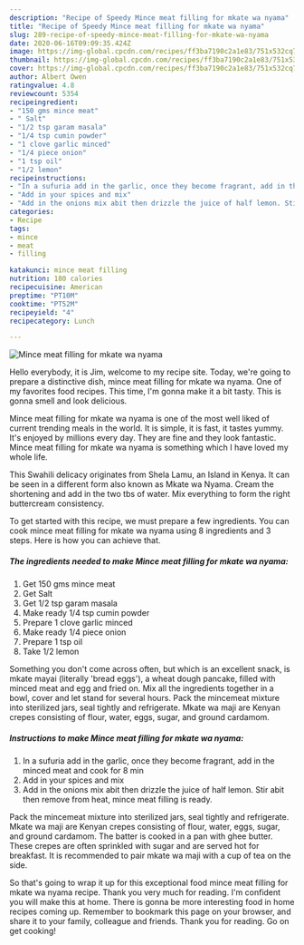 ```yaml
---
description: "Recipe of Speedy Mince meat filling for mkate wa nyama"
title: "Recipe of Speedy Mince meat filling for mkate wa nyama"
slug: 289-recipe-of-speedy-mince-meat-filling-for-mkate-wa-nyama
date: 2020-06-16T09:09:35.424Z
image: https://img-global.cpcdn.com/recipes/ff3ba7190c2a1e83/751x532cq70/mince-meat-filling-for-mkate-wa-nyama-recipe-main-photo.jpg
thumbnail: https://img-global.cpcdn.com/recipes/ff3ba7190c2a1e83/751x532cq70/mince-meat-filling-for-mkate-wa-nyama-recipe-main-photo.jpg
cover: https://img-global.cpcdn.com/recipes/ff3ba7190c2a1e83/751x532cq70/mince-meat-filling-for-mkate-wa-nyama-recipe-main-photo.jpg
author: Albert Owen
ratingvalue: 4.8
reviewcount: 5354
recipeingredient:
- "150 gms mince meat"
- " Salt"
- "1/2 tsp garam masala"
- "1/4 tsp cumin powder"
- "1 clove garlic minced"
- "1/4 piece onion"
- "1 tsp oil"
- "1/2 lemon"
recipeinstructions:
- "In a sufuria add in the garlic, once they become fragrant, add in the minced meat and cook for 8 min"
- "Add in your spices and mix"
- "Add in the onions mix abit then drizzle the juice of half lemon. Stir abit then remove from heat, mince meat filling is ready."
categories:
- Recipe
tags:
- mince
- meat
- filling

katakunci: mince meat filling 
nutrition: 180 calories
recipecuisine: American
preptime: "PT10M"
cooktime: "PT52M"
recipeyield: "4"
recipecategory: Lunch

---
```



![Mince meat filling for mkate wa nyama](https://img-global.cpcdn.com/recipes/ff3ba7190c2a1e83/751x532cq70/mince-meat-filling-for-mkate-wa-nyama-recipe-main-photo.jpg)

Hello everybody, it is Jim, welcome to my recipe site. Today, we're going to prepare a distinctive dish, mince meat filling for mkate wa nyama. One of my favorites food recipes. This time, I'm gonna make it a bit tasty. This is gonna smell and look delicious.

Mince meat filling for mkate wa nyama is one of the most well liked of current trending meals in the world. It is simple, it is fast, it tastes yummy. It's enjoyed by millions every day. They are fine and they look fantastic. Mince meat filling for mkate wa nyama is something which I have loved my whole life.

This Swahili delicacy originates from Shela Lamu, an Island in Kenya. It can be seen in a different form also known as Mkate wa Nyama. Cream the shortening and add in the two tbs of water. Mix everything to form the right buttercream consistency.


To get started with this recipe, we must prepare a few ingredients. You can cook mince meat filling for mkate wa nyama using 8 ingredients and 3 steps. Here is how you can achieve that.

<!--inarticleads1-->

##### The ingredients needed to make Mince meat filling for mkate wa nyama:

1. Get 150 gms mince meat
1. Get  Salt
1. Get 1/2 tsp garam masala
1. Make ready 1/4 tsp cumin powder
1. Prepare 1 clove garlic minced
1. Make ready 1/4 piece onion
1. Prepare 1 tsp oil
1. Take 1/2 lemon


Something you don&#39;t come across often, but which is an excellent snack, is mkate mayai (literally &#39;bread eggs&#39;), a wheat dough pancake, filled with minced meat and egg and fried on. Mix all the ingredients together in a bowl, cover and let stand for several hours. Pack the mincemeat mixture into sterilized jars, seal tightly and refrigerate. Mkate wa maji are Kenyan crepes consisting of flour, water, eggs, sugar, and ground cardamom. 

<!--inarticleads2-->

##### Instructions to make Mince meat filling for mkate wa nyama:

1. In a sufuria add in the garlic, once they become fragrant, add in the minced meat and cook for 8 min
1. Add in your spices and mix
1. Add in the onions mix abit then drizzle the juice of half lemon. Stir abit then remove from heat, mince meat filling is ready.


Pack the mincemeat mixture into sterilized jars, seal tightly and refrigerate. Mkate wa maji are Kenyan crepes consisting of flour, water, eggs, sugar, and ground cardamom. The batter is cooked in a pan with ghee butter. These crepes are often sprinkled with sugar and are served hot for breakfast. It is recommended to pair mkate wa maji with a cup of tea on the side. 

So that's going to wrap it up for this exceptional food mince meat filling for mkate wa nyama recipe. Thank you very much for reading. I'm confident you will make this at home. There is gonna be more interesting food in home recipes coming up. Remember to bookmark this page on your browser, and share it to your family, colleague and friends. Thank you for reading. Go on get cooking!
